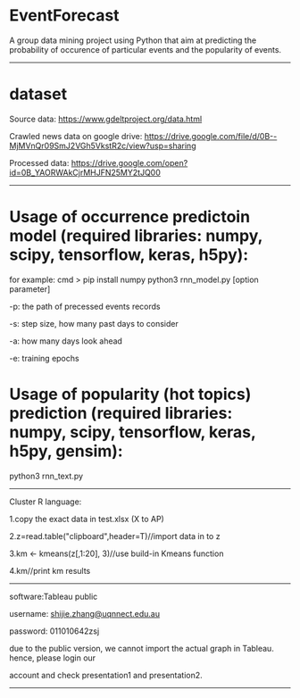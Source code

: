 # EventForecast
 A group data mining project using Python that aim at predicting the probability of occurence of particular events and the popularity of events.
****************************************************************************
# dataset
Source data: https://www.gdeltproject.org/data.html

Crawled news data on google drive: https://drive.google.com/file/d/0B--MjMVnQr09SmJ2VGh5VkstR2c/view?usp=sharing

Processed data: https://drive.google.com/open?id=0B_YAORWAkCjrMHJFN25MY2tJQ00
*****************************************************************************
# Usage of occurrence predictoin model (required libraries: numpy, scipy, tensorflow, keras, h5py):
for example: cmd > pip install numpy 
python3 rnn_model.py [option parameter]

-p: the path of precessed events records

-s: step size, how many past days to consider

-a: how many days look ahead

-e: training epochs

# Usage of popularity (hot topics) prediction (required libraries: numpy, scipy, tensorflow, keras, h5py, gensim):

python3 rnn_text.py
*****************************************************************************
Cluster R language:

1.copy the exact data in test.xlsx (X to AP)

2.z=read.table("clipboard",header=T)//import data in to z

3.km <- kmeans(z[,1:20], 3)//use build-in Kmeans function

4.km//print km results

******************************************************************************
software:Tableau public

username: shijie.zhang@uqnnect.edu.au

password: 011010642zsj

due to the public version, we cannot import the actual graph in Tableau. hence, please login our

account and check presentation1 and presentation2.

*******************************************************************************
